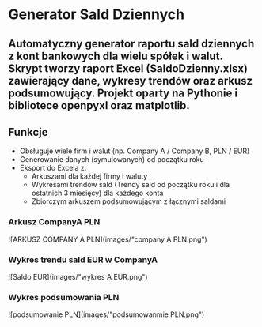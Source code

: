 # Generator Sald Dziennych

Automatyczny generator raportu sald dziennych z kont bankowych dla wielu spółek i walut. 
Skrypt tworzy raport Excel (SaldoDzienny.xlsx) zawierający dane, wykresy trendów oraz arkusz podsumowujący.
Projekt oparty na Pythonie i bibliotece openpyxl oraz matplotlib.
---

## Funkcje

- Obsługuje wiele firm i walut (np. Company A / Company B, PLN / EUR)
- Generowanie danych (symulowanych) od początku roku
- Eksport do Excela z:
  - Arkuszami dla każdej firmy i waluty
  - Wykresami trendów sald (Trendy sald od początku roku i dla ostatnich 3 miesięcy) dla każdego konta
  - Zbiorczym arkuszem podsumowującym z łącznymi saldami

### Arkusz CompanyA PLN

![ARKUSZ COMPANY A PLN](images/"company A PLN.png")

### Wykres trendu sald EUR w CompanyA

![Saldo EUR](images/"wykres A EUR.png")

### Wykres podsumowania PLN

![podsumowanie PLN](images/"podsumowanmie PLN.png")
